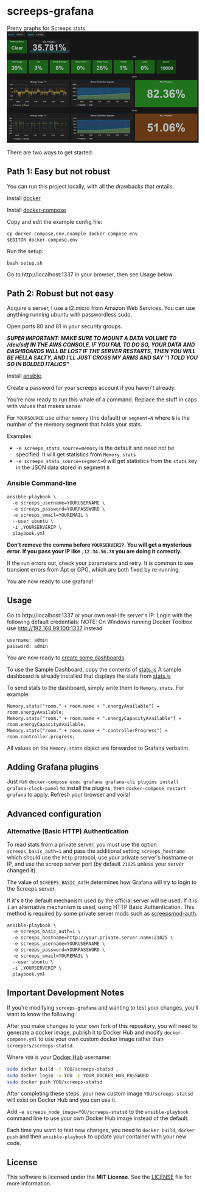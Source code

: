 # screeps-grafana

Pretty graphs for Screeps stats. 
![sampleDashboard](sampleDashboard.png)

There are two ways to get started:

## Path 1: Easy but not robust
You can run this project locally, with all the drawbacks that entails.

Install [docker](https://docs.docker.com/engine/installation/)

Install [docker-compose](https://docs.docker.com/compose/install/)

Copy and edit the example config file:

```
cp docker-compose.env.example docker-compose.env
$EDITOR docker-compose.env
```

Run the setup:

```
bash setup.sh
```

Go to http://localhost:1337 in your browser, then see Usage below.

## Path 2: Robust but not easy

Acquire a server, I use a t2.micro from Amazon Web Services. You can use anything running ubuntu with passwordless sudo.

Open ports 80 and 81 in your security groups.

***SUPER IMPORTANT: MAKE SURE TO MOUNT A DATA VOLUME TO /dev/sdf IN THE AWS CONSOLE. IF YOU FAIL TO DO SO, YOUR DATA AND DASHBOARDS WILL BE LOST IF THE SERVER RESTARTS, THEN YOU WILL BE HELLA SALTY, AND I'LL JUST CROSS MY ARMS AND SAY "I TOLD YOU SO IN BOLDED ITALICS"***

Install [ansible](http://docs.ansible.com/ansible/intro_installation.html).

Create a password for your screeps account if you haven't already.

You're now ready to run this whale of a command. Replace the stuff in caps with values that makes sense

For `YOURSOURCE` use either `memory` (the default) or `segment=N` where `N` is the number
of the memory segment that holds your stats.

Examples:

- `-e screeps_stats_source=memory` is the default and need not be specified.
It will get statistics from `Memory.stats`
- `-e screeps_stats_source=segment=0` will get statistics from the `stats` key
in the JSON data stored in segment `0`

### Ansible Command-line


```
ansible-playbook \
  -e screeps_username=YOURUSERNAME \
  -e screeps_password=YOURPASSWORD \
  -e screeps_email=YOUREMAIL \
  --user ubuntu \
  -i ,YOURSERVERIP \
  playbook.yml
```

**Don't remove the comma before `YOURSERVERIP`. You will get a mysterious error. If you pass your IP like `,12.34.56.78` you are doing it correctly.**

If the run errors out, check your parameters and retry. It is common to see transient errors from Apt or GPG, which are both fixed by re-running.

You are now ready to use grafana!

## Usage

Go to http://localhost:1337 or your own real-life server's IP. Login with the following default credentials:
NOTE: On Windows running Docker Toolbox use http://192.168.99.100:1337 instead

```
username: admin
password: admin
```
You are now ready to [create some dashboards](https://www.youtube.com/watch?v=OUvJamHeMpw).

To use the Sample Dashboard, copy the contents of [stats.js](stats.js)
A sample dashboard is already installed that displays the stats from [stats.js](stats.js)


To send stats to the dashboard, simply write them to `Memory.stats`. For example:

```
Memory.stats["room." + room.name + ".energyAvailable"] = room.energyAvailable;
Memory.stats["room." + room.name + ".energyCapacityAvailable"] = room.energyCapacityAvailable;
Memory.stats["room." + room.name + ".controllerProgress"] = room.controller.progress;
```
All values on the `Memory.stats` object are forwarded to Grafana verbatim.

## Adding Grafana plugins
Just run 
`docker-compose exec grafana grafana-cli plugins install grafana-clock-panel`
to install the plugins, then 
`docker-compose restart grafana`
to apply. Refresh your browser and voila!

## Advanced configuration

### Alternative (Basic HTTP) Authentication

To read stats from a private server, you must use the option `screeps_basic_auth=1`
and pass the additional setting `screeps_hostname` which should use the `http` protocol,
use your private server's hostname or IP, and use the screep server port (by default
`21025` unless your server changed it).

The value of `SCREEPS_BASIC_AUTH` determines how Grafana will try to login to the Screeps server.  

If it's `0` the default mechanism used by the official server will be used. If it is `1` an alternative
mechanism is used, using HTTP Basic Authentication. This method is required by some private server mods
such as [screepsmod-auth](https://github.com/ScreepsMods/screepsmod-auth).

```
ansible-playbook \
  -e screeps_basic_auth=1 \
  -e screeps_hostname=http://your.private.server.name:21025 \
  -e screeps_username=YOURUSERNAME \
  -e screeps_password=YOURPASSWORD \
  -e screeps_email=YOUREMAIL \
  --user ubuntu \
  -i ,YOURSERVERIP \
  playbook.yml
```


## Important Development Notes

If you're modifying `screeps-grafana` and wanting to test your changes, you'll want
to know the following:

After you make changes to your own fork of this repository, you will need to generate
a docker image, publish it to Docker Hub and modify `docker-compose.yml` to use your own
custom docker image rather than `screepers/screeps-statsd`.

Where `YOU` is your [Docker Hub](https://hub.docker.com) username:

```bash
sudo docker build -t YOU/screeps-statsd .
sudo docker login -u YOU -p YOUR_DOCKER_HUB_PASSWORD
sudo docker push YOU/screeps-statsd
```

After completing these steps, your new custom image `YOU/screeps-statsd` will exist
on Docker Hub and you can use it.

Add `-e screeps_node_image=YOU/screeps-statsd` to the `ansible-playbook` command line
to use your own Docker Hub image instead of the default.

Each time you want to test new changes, you need to `docker build`, `docker push`
and then `ansible-playbook` to update your container with your new code.


## License

This software is licensed under the **MIT License**. See the [LICENSE](LICENSE) file for more information.
